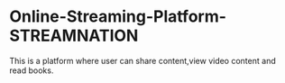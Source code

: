 # Online-Streaming-Platform-STREAMNATION
This is a platform where user can share content,view video content and read books.
